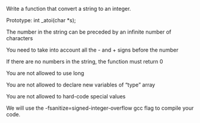 Write a function that convert a string to an integer.



Prototype: int _atoi(char *s);

The number in the string can be preceded by an infinite number of characters

You need to take into account all the - and + signs before the number

If there are no numbers in the string, the function must return 0

You are not allowed to use long

You are not allowed to declare new variables of “type” array

You are not allowed to hard-code special values

We will use the -fsanitize=signed-integer-overflow gcc flag to compile your code.
